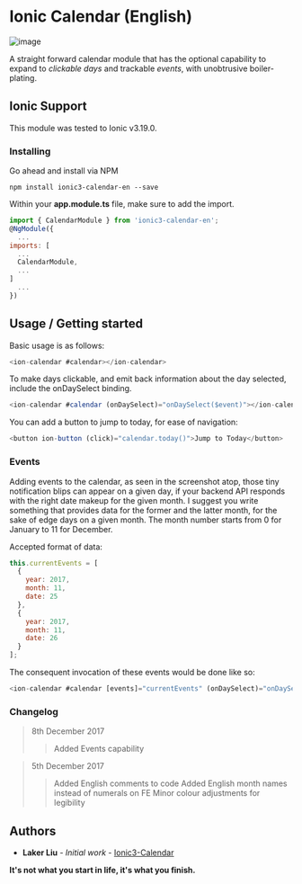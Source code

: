 # Ionic Calendar (English)

![image](https://raw.githubusercontent.com/gbrits/ionic-calendar/master/calendar.png?raw=true)

A straight forward calendar module that has the optional capability to expand to *clickable days* and trackable *events*, with unobtrusive boiler-plating.

## Ionic Support

This module was tested to Ionic v3.19.0.

### Installing

Go ahead and install via NPM

```
npm install ionic3-calendar-en --save
```

Within your **app.module.ts** file, make sure to add the import.

```javascript
import { CalendarModule } from 'ionic3-calendar-en';
@NgModule({
  ...
imports: [
  ...
  CalendarModule,
  ...
]
  ...
})
```

## Usage / Getting started

Basic usage is as follows:

```javascript
<ion-calendar #calendar></ion-calendar>
```

To make days clickable, and emit back information about the day selected, include the onDaySelect binding.

```javascript
<ion-calendar #calendar (onDaySelect)="onDaySelect($event)"></ion-calendar>
```

You can add a button to jump to today, for ease of navigation:

```javascript
<button ion-button (click)="calendar.today()">Jump to Today</button>
```

### Events

Adding events to the calendar, as seen in the screenshot atop, those tiny notification blips can appear on a given day, if your backend API responds with the right date makeup for the given month. I suggest you write something that provides data for the former and the latter month, for the sake of edge days on a given month. The month number starts from 0 for January to 11 for December.

Accepted format of data:

```javascript
this.currentEvents = [
  {
    year: 2017,
    month: 11,
    date: 25
  },
  {
    year: 2017,
    month: 11,
    date: 26
  }
];
```

The consequent invocation of these events would be done like so:

```javascript
<ion-calendar #calendar [events]="currentEvents" (onDaySelect)="onDaySelect($event)" (onMonthSelect)="onMonthSelect($event)"></ion-calendar>
```

### Changelog

> 8th December 2017
>> Added Events capability

> 5th December 2017
>> Added English comments to code
>> Added English month names instead of numerals on FE
>> Minor colour adjustments for legibility

## Authors

* **Laker Liu** - *Initial work* - [Ionic3-Calendar](https://github.com/laker007/ionic3-calendar)

**It's not what you start in life, it's what you finish.**
